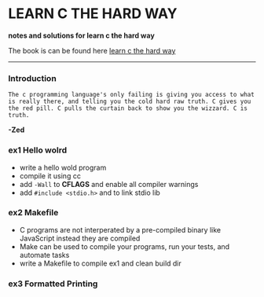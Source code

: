 LEARN C THE HARD WAY
====================

**notes and solutions for learn c the hard way**

The book is can be found here [learn c the hard way](http://c.learncodethehardway.org/book/)  

----
### Introduction
```
The c programming language's only failing is giving you access to what is really there, and telling you the cold hard raw truth. C gives you the red pill. C pulls the curtain back to show you the wizzard. C is truth.
```
**-Zed**

### ex1 Hello wolrd
* write a hello wold program
* compile it using cc
* add `-Wall` to **CFLAGS** and enable all compiler warnings
* add `#include <stdio.h>` and to link stdio lib

### ex2 Makefile
* C programs are not interperated by a pre-compiled binary like JavaScript instead they are compiled
* Make can be used to compile your programs, run your tests, and automate tasks
* write a Makefile to compile ex1 and clean build dir

### ex3 Formatted Printing 
